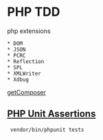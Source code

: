 # PHP TDD

php extensions

```text
* DOM
* JSON
* PCRC
* Reflection
* SPL
* XMLWriter
* Xdbug
```

[getComposer](https://getcomposer.org/)

## [PHP Unit Assertions](https://phpunit.de/manual/6.5/en/appendixes.assertions.html)

```bash
 vendor/bin/phpunit tests
```
